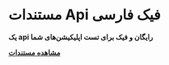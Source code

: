 # مستندات Api فیک فارسی


**یک api رایگان و فیک برای تست اپلیکیشن‌های شما**

[**مشاهده مستندات**][1]

[1]: https://fake.cafepy.ir
